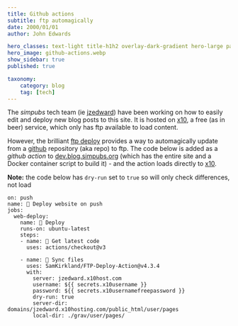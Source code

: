 ```yaml
---
title: Github actions
subtitle: ftp automagically
date: 2000/01/01
author: John Edwards

hero_classes: text-light title-h1h2 overlay-dark-gradient hero-large parallax
hero_image: github-actions.webp
show_sidebar: true
published: true 

taxonomy:
    category: blog
    tag: [tech]
---
```

The *simpubs* tech team (ie [jzedward]) have been working on how to easily edit and deploy new blog posts to this site. It is hosted on [x10], a free (as in beer) service, which only has ftp available to load content.  

However, the brilliant [ftp deploy] provides a way to automagically update from a [github] repository (aka repo) to ftp. The code below is added as a *github action* to [dev.blog.simpubs.org] (which has the entire site and a Docker container script to build it) - and the action loads directly to [x10].

**Note:** the code below has `dry-run` set to `true` so will only check differences, not load
```
on: push
name: 🚀 Deploy website on push
jobs:
  web-deploy:
    name: 🎉 Deploy
    runs-on: ubuntu-latest
    steps:
    - name: 🚚 Get latest code
      uses: actions/checkout@v3
    
    - name: 📂 Sync files
      uses: SamKirkland/FTP-Deploy-Action@v4.3.4
      with:
        server: jzedward.x10host.com
        username: ${{ secrets.x10username }}
        password: ${{ secrets.x10usernamefreepassword }}
        dry-run: true
        server-dir: domains/jzedward.x10hosting.com/public_html/user/pages
        local-dir: ./grav/user/pages/
```


[dev.blog.simpubs.org]: https://github.com/jzedwards/dev.blog.simpubs.org
[ftp deploy]: https://github.com/SamKirkland/ftp-deploy
[x10]: https://www.x10hosting.com
[jzedward]: https://jzedwards.github.io
[github]: https://github.com/jzedwards